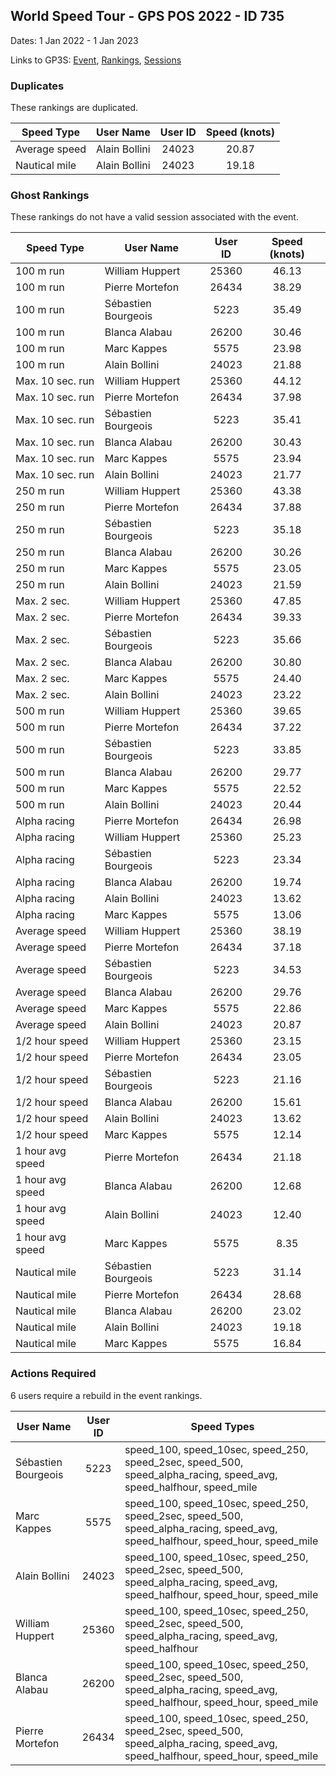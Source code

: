 ## World Speed Tour - GPS POS 2022 - ID 735

Dates: 1 Jan 2022 - 1 Jan 2023

Links to GP3S: [Event](https://www.gps-speedsurfing.com/default.aspx?mnu=event&val=735), [Rankings](https://www.gps-speedsurfing.com/default.aspx?mnu=eventranking&val=735), [Sessions](https://www.gps-speedsurfing.com/default.aspx?mnu=eventsessions&val=735)

### Duplicates

These rankings are duplicated.

| Speed Type | User Name | User ID | Speed (knots) |
| ---------- | --------- | :-----: | :-----------: |
| Average speed | Alain Bollini | 24023 | 20.87 |
| Nautical mile | Alain Bollini | 24023 | 19.18 |

### Ghost Rankings

These rankings do not have a valid session associated with the event.

| Speed Type | User Name | User ID | Speed (knots) |
| ---------- | --------- | :-----: | :-----------: |
| 100 m run | William Huppert  | 25360 | 46.13 |
| 100 m run | Pierre Mortefon | 26434 | 38.29 |
| 100 m run | Sébastien Bourgeois | 5223 | 35.49 |
| 100 m run | Blanca Alabau | 26200 | 30.46 |
| 100 m run | Marc Kappes | 5575 | 23.98 |
| 100 m run | Alain Bollini | 24023 | 21.88 |
| Max. 10 sec. run | William Huppert  | 25360 | 44.12 |
| Max. 10 sec. run | Pierre Mortefon | 26434 | 37.98 |
| Max. 10 sec. run | Sébastien Bourgeois | 5223 | 35.41 |
| Max. 10 sec. run | Blanca Alabau | 26200 | 30.43 |
| Max. 10 sec. run | Marc Kappes | 5575 | 23.94 |
| Max. 10 sec. run | Alain Bollini | 24023 | 21.77 |
| 250 m run | William Huppert  | 25360 | 43.38 |
| 250 m run | Pierre Mortefon | 26434 | 37.88 |
| 250 m run | Sébastien Bourgeois | 5223 | 35.18 |
| 250 m run | Blanca Alabau | 26200 | 30.26 |
| 250 m run | Marc Kappes | 5575 | 23.05 |
| 250 m run | Alain Bollini | 24023 | 21.59 |
| Max. 2 sec. | William Huppert  | 25360 | 47.85 |
| Max. 2 sec. | Pierre Mortefon | 26434 | 39.33 |
| Max. 2 sec. | Sébastien Bourgeois | 5223 | 35.66 |
| Max. 2 sec. | Blanca Alabau | 26200 | 30.80 |
| Max. 2 sec. | Marc Kappes | 5575 | 24.40 |
| Max. 2 sec. | Alain Bollini | 24023 | 23.22 |
| 500 m run | William Huppert  | 25360 | 39.65 |
| 500 m run | Pierre Mortefon | 26434 | 37.22 |
| 500 m run | Sébastien Bourgeois | 5223 | 33.85 |
| 500 m run | Blanca Alabau | 26200 | 29.77 |
| 500 m run | Marc Kappes | 5575 | 22.52 |
| 500 m run | Alain Bollini | 24023 | 20.44 |
| Alpha racing | Pierre Mortefon | 26434 | 26.98 |
| Alpha racing | William Huppert  | 25360 | 25.23 |
| Alpha racing | Sébastien Bourgeois | 5223 | 23.34 |
| Alpha racing | Blanca Alabau | 26200 | 19.74 |
| Alpha racing | Alain Bollini | 24023 | 13.62 |
| Alpha racing | Marc Kappes | 5575 | 13.06 |
| Average speed | William Huppert  | 25360 | 38.19 |
| Average speed | Pierre Mortefon | 26434 | 37.18 |
| Average speed | Sébastien Bourgeois | 5223 | 34.53 |
| Average speed | Blanca Alabau | 26200 | 29.76 |
| Average speed | Marc Kappes | 5575 | 22.86 |
| Average speed | Alain Bollini | 24023 | 20.87 |
| 1/2 hour speed | William Huppert  | 25360 | 23.15 |
| 1/2 hour speed | Pierre Mortefon | 26434 | 23.05 |
| 1/2 hour speed | Sébastien Bourgeois | 5223 | 21.16 |
| 1/2 hour speed | Blanca Alabau | 26200 | 15.61 |
| 1/2 hour speed | Alain Bollini | 24023 | 13.62 |
| 1/2 hour speed | Marc Kappes | 5575 | 12.14 |
| 1 hour avg speed | Pierre Mortefon | 26434 | 21.18 |
| 1 hour avg speed | Blanca Alabau | 26200 | 12.68 |
| 1 hour avg speed | Alain Bollini | 24023 | 12.40 |
| 1 hour avg speed | Marc Kappes | 5575 | 8.35 |
| Nautical mile | Sébastien Bourgeois | 5223 | 31.14 |
| Nautical mile | Pierre Mortefon | 26434 | 28.68 |
| Nautical mile | Blanca Alabau | 26200 | 23.02 |
| Nautical mile | Alain Bollini | 24023 | 19.18 |
| Nautical mile | Marc Kappes | 5575 | 16.84 |

### Actions Required

6 users require a rebuild in the event rankings.

| User Name | User ID | Speed Types |
| --------- | :-----: | ----------- |
| Sébastien Bourgeois | 5223 | speed_100, speed_10sec, speed_250, speed_2sec, speed_500, speed_alpha_racing, speed_avg, speed_halfhour, speed_mile |
| Marc Kappes | 5575 | speed_100, speed_10sec, speed_250, speed_2sec, speed_500, speed_alpha_racing, speed_avg, speed_halfhour, speed_hour, speed_mile |
| Alain Bollini | 24023 | speed_100, speed_10sec, speed_250, speed_2sec, speed_500, speed_alpha_racing, speed_avg, speed_halfhour, speed_hour, speed_mile |
| William Huppert  | 25360 | speed_100, speed_10sec, speed_250, speed_2sec, speed_500, speed_alpha_racing, speed_avg, speed_halfhour |
| Blanca Alabau | 26200 | speed_100, speed_10sec, speed_250, speed_2sec, speed_500, speed_alpha_racing, speed_avg, speed_halfhour, speed_hour, speed_mile |
| Pierre Mortefon | 26434 | speed_100, speed_10sec, speed_250, speed_2sec, speed_500, speed_alpha_racing, speed_avg, speed_halfhour, speed_hour, speed_mile |
